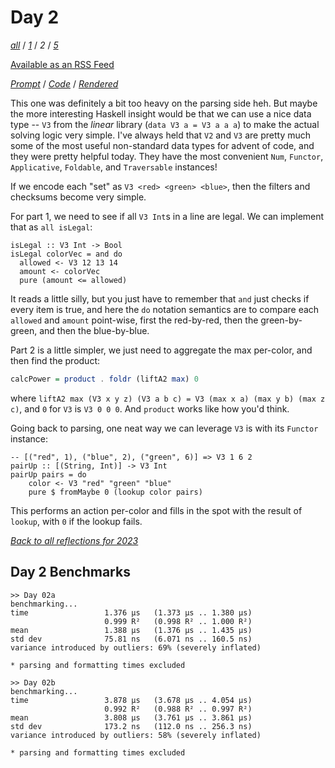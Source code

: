 Day 2
===

<!--
This section is generated and compiled by the build script at ./Build.hs from
the file `./reflections/day02.md`.  If you want to edit this, edit
that file instead!
-->

*[all][reflections]* / *[1][day01]* / *2* / *[5][day05]*

[reflections]: https://github.com/mstksg/advent-of-code-2023/blob/master/reflections.md
[day01]: https://github.com/mstksg/advent-of-code-2023/blob/master/reflections-out/day01.md
[day05]: https://github.com/mstksg/advent-of-code-2023/blob/master/reflections-out/day05.md

[Available as an RSS Feed][rss]

[rss]: http://feeds.feedburner.com/jle-advent-of-code-2023

*[Prompt][d02p]* / *[Code][d02g]* / *[Rendered][d02h]*

[d02p]: https://adventofcode.com/2023/day/2
[d02g]: https://github.com/mstksg/advent-of-code-2023/blob/master/src/AOC/Challenge/Day02.hs
[d02h]: https://mstksg.github.io/advent-of-code-2023/src/AOC.Challenge.Day02.html

This one was definitely a bit too heavy on the parsing side heh. But maybe the
more interesting Haskell insight would be that we can use a nice data type --
`V3` from the *linear* library (`data V3 a = V3 a a a`) to make the actual
solving logic very simple.  I've always held that `V2` and `V3` are pretty much
some of the most useful non-standard data types for advent of code, and they
were pretty helpful today.  They have the most convenient `Num`, `Functor`,
`Applicative`, `Foldable`, and `Traversable` instances!

If we encode each "set" as `V3 <red> <green> <blue>`, then the filters and
checksums become very simple.

For part 1, we need to see if all `V3 Int`s in a line are legal.  We can
implement that as `all isLegal`:

```hasell
isLegal :: V3 Int -> Bool
isLegal colorVec = and do
  allowed <- V3 12 13 14
  amount <- colorVec
  pure (amount <= allowed)
```

It reads a little silly, but you just have to remember that `and` just checks
if every item is true, and here the `do` notation semantics are to compare each
`allowed` and `amount` point-wise, first the red-by-red, then the
green-by-green, and then the blue-by-blue.

Part 2 is a little simpler, we just need to aggregate the max per-color, and
then find the product:

```haskell
calcPower = product . foldr (liftA2 max) 0
```

where `liftA2 max (V3 x y z) (V3 a b c) = V3 (max x a) (max y b) (max z c)`,
and `0` for `V3` is `V3 0 0 0`.  And `product` works like how you'd think.

Going back to parsing, one neat way we can leverage `V3` is with its `Functor`
instance:

```
-- [("red", 1), ("blue", 2), ("green", 6)] => V3 1 6 2
pairUp :: [(String, Int)] -> V3 Int
pairUp pairs = do
    color <- V3 "red" "green" "blue"
    pure $ fromMaybe 0 (lookup color pairs)
```

This performs an action per-color and fills in the spot with the result of
`lookup`, with `0` if the lookup fails.


*[Back to all reflections for 2023][reflections]*

## Day 2 Benchmarks

```
>> Day 02a
benchmarking...
time                 1.376 μs   (1.373 μs .. 1.380 μs)
                     0.999 R²   (0.998 R² .. 1.000 R²)
mean                 1.388 μs   (1.376 μs .. 1.435 μs)
std dev              75.81 ns   (6.071 ns .. 160.5 ns)
variance introduced by outliers: 69% (severely inflated)

* parsing and formatting times excluded

>> Day 02b
benchmarking...
time                 3.878 μs   (3.678 μs .. 4.054 μs)
                     0.992 R²   (0.988 R² .. 0.997 R²)
mean                 3.808 μs   (3.761 μs .. 3.861 μs)
std dev              173.2 ns   (112.0 ns .. 256.3 ns)
variance introduced by outliers: 58% (severely inflated)

* parsing and formatting times excluded
```

